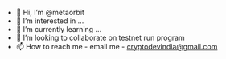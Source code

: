 - 👋 Hi, I’m @metaorbit
- 👀 I’m interested in ...
- 🌱 I’m currently learning ...
- 💞️ I’m looking to collaborate on testnet run program
- 📫 How to reach me - email me - cryptodevindia@gmail.com

<!---
Cryptodevindia/Cryptodevindia is a ✨ special ✨ repository because its `README.md` (this file) appears on your GitHub profile.
You can click the Preview link to take a look at your changes.
--->

